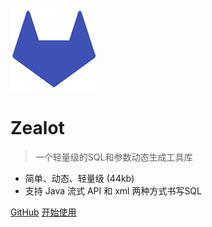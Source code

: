 ![logo](media/logo.png)

# Zealot

> 一个轻量级的SQL和参数动态生成工具库

- 简单、动态、轻量级 (44kb)
- 支持 Java 流式 API 和 xml 两种方式书写SQL

[GitHub](https://github.com/blinkfox/zealot/)
[开始使用](introduction)
